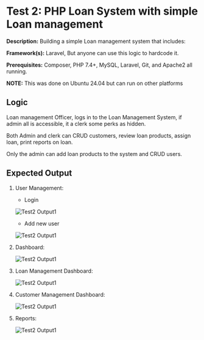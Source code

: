 # Test 2: PHP Loan System with simple Loan management

**Description:** Building a simple Loan management system that includes:

**Framework(s):** Laravel, But anyone can use this logic to hardcode it.

**Prerequisites:**  Composer, PHP 7.4+, MySQL, Laravel, Git, and Apache2 all running.

**NOTE:** This was done on Ubuntu 24.04 but can run on other platforms

## Logic

Loan management Officer, logs in to the Loan Management System, if admin all is accessible, it a clerk some perks as hidden.

Both Admin and clerk can CRUD customers, review loan products, assign loan, print reports on loan.

Only the admin can add loan products to the system and CRUD users.


## Expected Output

1. User Management:
   
   - Login
   
    ![Test2 Output1](Assets/Images/)

   - Add new user
   
    ![Test2 Output1](Assets/Images/)

2. Dashboard:
   
    ![Test2 Output1](Assets/Images/)

3. Loan Management Dashboard:
   
    ![Test2 Output1](Assets/Images/)

4. Customer Management Dashboard:
   
    ![Test2 Output1](Assets/Images/)

5. Reports:
   
    ![Test2 Output1](Assets/Images/)